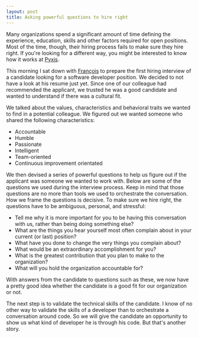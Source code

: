 ```yaml
---
layout: post
title: Asking powerful questions to hire right
---
```


Many organizations spend a significant amount of time defining the experience, education, skills and other factors required for open positions. Most of the time, though, their hiring process fails to make sure they hire right. If you're looking for a different way, you might be interested to know how it works at [Pyxis](http://www.pyxis-tech.com).

This morning I sat down with [François](http://www.pyxis-tech.com/en/lequipe/#fbeauregard) to prepare the first hiring interview of a candidate looking for a software developer position. We decided to not have a look at his resume just yet. Since one of our colleague had recommended the applicant, we trusted he was a good candidate and wanted to understand if there was a cultural fit.

We talked about the values, characteristics and behavioral traits we wanted to find in a potential colleague. We figured out we wanted someone who shared the following characteristics:

* Accountable
* Humble
* Passionate
* Intelligent
* Team-oriented
* Continuous improvement orientated

We then devised a series of powerful questions to help us figure out if the applicant was someone we wanted to work with. Below are some of the questions we used during the interview process. Keep in mind that those questions are no more than tools we used to orchestrate the conversation. How we frame the questions is decisive. To make sure we hire right, the questions have to be ambiguous, personal, and stressful:

* Tell me why it is more important for you to be having this conversation with us, rather than being doing something else?
* What are the things you hear yourself most often complain about in your current (or last) position?
* What have you done to change the very things you complain about? 
* What would be an extraordinary accomplishment for you?
* What is the greatest contribution that you plan to make to the organization?
* What will you hold the organization accountable for?

With answers from the candidate to questions such as these, we now have a pretty good idea whether the candidate is a good fit for our organization or not. 

The next step is to validate the technical skills of the candidate. I know of no other way to validate the skills of a developer than to orchestrate a conversation around code. So we will give the candidate an opportunity to show us what kind of developer he is through his code. But that's another story.
